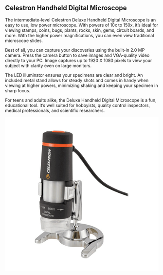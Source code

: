 ## Celestron Handheld Digital Microscope

The intermediate-level Celestron Deluxe Handheld Digital Microscope is an easy to use, low power microscope. With powers of 10x to 150x, it’s ideal for viewing stamps, coins, bugs, plants, rocks, skin, gems, circuit boards, and more. With the higher power magnifications, you can even view traditional microscope slides.

Best of all, you can capture your discoveries using the built-in 2.0 MP camera. Press the camera button to save images and VGA-quality video directly to your PC. Image captures up to 1920 X 1080 pixels to view your subject with clarity even on large monitors.

The LED illuminator ensures your specimens are clear and bright. An included metal stand allows for steady shots and comes in handy when viewing at higher powers, minimizing shaking and keeping your specimen in sharp focus.

For teens and adults alike, the Deluxe Handheld Digital Microscope is a fun, educational tool. It’s well suited for hobbyists, quality control inspectors, medical professionals, and scientific researchers.

![image of Celestron Handheld Digital Microscope](../img/microscope.png)